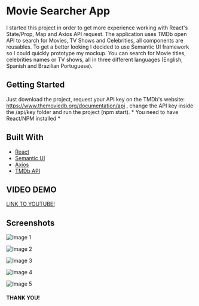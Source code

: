 # Movie Searcher App

I started this project in order to get more experience working with React's State/Prop, Map and Axios API request. The application uses TMDb open API to search for Movies, TV Shows and Celebrities, all components are reusables. To get a better looking I decided to use Semantic UI framework so I could quickly prototype my mockup. You can search for Movie titles, celebrities names or TV shows, all in three different languages (English, Spanish and Brazilian Portuguese). 

## Getting Started

Just download the project, request your API key on the TMDb's website: https://www.themoviedb.org/documentation/api , change the API key inside the /api/key folder and run the project (npm start). * You need to have React/NPM installed * 

## Built With

* [React](https://reactjs.org/)
* [Semantic UI](https://semantic-ui.com/)
* [Axios](http://axios-js.com/)
* [TMDb API](https://www.themoviedb.org/documentation/api)

## VIDEO DEMO

[LINK TO YOUTUBE!](https://www.youtube.com/watch?v=hbkrLfRHlRg&feature=youtu.be)

## Screenshots

![Image 1](https://i.ibb.co/cCwbpHN/image1.png)

![Image 2](https://i.ibb.co/gwGLg5v/image2.png)

![Image 3](https://i.ibb.co/TmD3FBM/image3.png)

![Image 4](https://i.ibb.co/Ms0w70P/image4.png)

![Image 5](https://i.ibb.co/9wqNGhh/image5.png)

#### THANK YOU!



